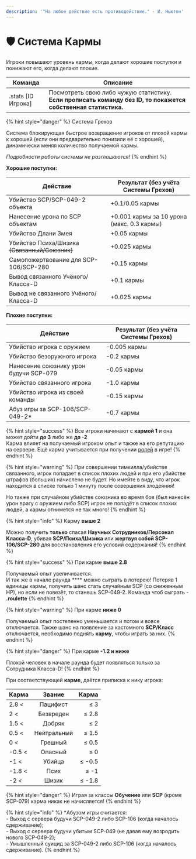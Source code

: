 ```yaml
---
description: '"На любое действие есть противодействие." - И. Ньютон'
---
```


# 🛡 Система Кармы

Игроки повышают уровень кармы, когда делают хорошие поступки и понижают его, когда делают плохие.

| Команда             | Описание                                                                                                       |
| ------------------- | -------------------------------------------------------------------------------------------------------------- |
| .stats \[ID Игрока] | Посмотреть свою либо чужую статистику. **Если прописать команду без ID, то покажется собственная статистика.** |

{% hint style="danger" %}
Система Грехов

Система блокирующая быстрое возвращение игроков от плохой кармы к хорошей (если они предварительно понизили её с хорошей), динамически меняя количество получаемой кармы.

_Подробности работы системы не разглашаются!_
{% endhint %}

**Хорошие поступки:**

| Действие                                      | Результат (без учёта Системы Грехов)       |
| --------------------------------------------- | ------------------------------------------ |
| Убийство SCP/SCP-049-2 объекта                | +0.1/0.05 кармы                            |
| Нанесение урона по SCP объектам               | +0.001 кармы за 10 урона (макс. 0.3 кармы) |
| Убийство Длани Змея                           | +0.05 кармы                                |
| Убийство Психа/Шизика ~~(Связанный/Союзник)~~ | +0.025 кармы                               |
| Самопожертвование для SCP-106/SCP-280         | +0.15 кармы                                |
| Вывод связанного Учёного/Класса-D             | +0.1 кармы                                 |
| Вывод не связанного Учёного/Класса-D          | +0.025 кармы                               |

**Плохие поступки:**

| Действие                               | Результат (без учёта Системы Грехов) |
| -------------------------------------- | ------------------------------------ |
| Убийство игрока с оружием              | -0.005 кармы                         |
| Убийство безоружного игрока            | -0.2 кармы                           |
| Нанесение союзнику урон будучи SCP-079 | -0.05 кармы                          |
| Убийство связанного игрока             | -1.0 кармы                           |
| Убийство игрока из своей команды       | -0.15 кармы                          |
| Абуз игры за SCP-106/SCP-049-2\*       | -0.7 кармы                           |

{% hint style="success" %}
Все игроки начинают с **кармой 1** и она может дойти **до 3** либо же **до -2**\
Карма влияет на получаемый игроком опыт и также на его репутацию на сервере. Ещё карма учитывается при получении [ролей](../../info/ingame-roles.md#roli-scp-sl) в игре!
{% endhint %}

{% hint style="warning" %}
При совершении тимкилла/убийстве связанного, игрок попадает в список плохих людей и при его убийстве штрафов (больших) начислено не будет. Но имейте в виду, что игрок находится в списке только 1 минуту после совершения злодеяния!

Но также при случайном убийстве союзника во время боя (был нанесён урон врагу с оружием либо SCP) игрок не попадёт в список плохих людей, а кармы отнимется не так много!
{% endhint %}

{% hint style="info" %}
Карму **выше 2**

Можно получить **только** спасая **Научных Сотрудников/Персонал Класса-D**, убивая **SCP/Психа/Шизика** или **жертвуя собой SCP-106/SCP-280** для восстановления его условий содержания!
{% endhint %}

{% hint style="success" %}
При карме **выше 2.8**

Получаемый опыт увеличивается.\
И так же в начале раунда \*\*\*\* можно сыграть в лотерею! Потеряв 1 единицы кармы, получить шанс стать случайным SCP (со сниженным HP), но если не повезёт, то станешь SCP-049-2. Команда чтоб сыграть - **.roulette**
{% endhint %}

{% hint style="warning" %}
При карме **ниже 0**

Получаемый опыт постепенно уменьшается и потом и вовсе отключается. Также шанс на появление за кастомного **SCP/Класс** отключается, необходимо поднять **карму**, чтобы играть за них.
{% endhint %}

{% hint style="danger" %}
При карме **-1.2 и ниже**

Плохой человек в начале раунда будет появляться только за Сотрудника Класса-D!
{% endhint %}

При соответствующей **карме**, даётся приписка к нику игрока:

| Карма  |    Звание   |  Карма |
| ------ | :---------: | -----: |
| 2.8 <  |   Пацифист  |    ≤ 3 |
| 2 <    |  Безвреден  |  ≤ 2.8 |
| 1.5 <  |    Добряк   |    ≤ 2 |
| 0.5 <  | Нейтральный |  ≤ 1.5 |
| 0 <    |   Грешный   |  ≤ 0.5 |
| -0.5 < |   Опасный   |    ≤ 0 |
| -1 <   |    Убийца   | ≤ -0.5 |
| -1.8 < |     Псих    |   ≤ -1 |
| -2 <   |    Шизик    | ≤ -1.8 |

{% hint style="danger" %}
Играя за классы **Обучение** или **SCP** (кроме SCP-079) карма никак не начисляется!
{% endhint %}

{% hint style="info" %}
\*Абузом игры считается:\
\- Выход с сервера будучи SCP-049-2 либо SCP-106 (когда началось сдерживание);\
\- Выход с сервера будучи убитым SCP-049 (не давая ему возродить нового SCP-049-2);\
\- Умышленный суицид за SCP-049-2 либо SCP-106 (когда началось сдерживание).
{% endhint %}
